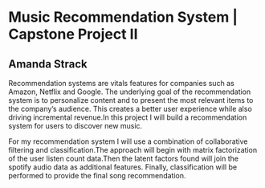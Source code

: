 # Music Recommendation System | Capstone Project II
## Amanda Strack


Recommendation systems are vitals features for companies such as Amazon, Netflix and Google. The underlying goal of the recommendation system is to personalize content and to present the most relevant items to the company’s audience. This creates a better user experience while also driving incremental revenue.In this project I will build a recommendation system for users to discover new music. 

For my recommendation system I will use a combination of collaborative filtering and classification.The approach will begin with matrix factorization of the user listen count data.Then the latent factors found will join the spotify audio data as additional features. Finally, classification will be performed to provide the final song recommendation.
